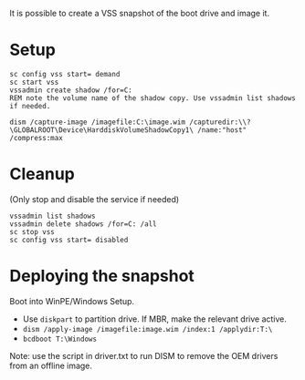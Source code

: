It is possible to create a VSS snapshot of the boot drive and image it.

# Setup
```
sc config vss start= demand
sc start vss
vssadmin create shadow /for=C:
REM note the volume name of the shadow copy. Use vssadmin list shadows if needed.

dism /capture-image /imagefile:C:\image.wim /capturedir:\\?\GLOBALROOT\Device\HarddiskVolumeShadowCopy1\ /name:"host" /compress:max
```

# Cleanup
(Only stop and disable the service if needed)
```
vssadmin list shadows
vssadmin delete shadows /for=C: /all
sc stop vss
sc config vss start= disabled
```

# Deploying the snapshot
Boot into WinPE/Windows Setup.
* Use `diskpart` to partition drive.  If MBR, make the relevant drive active.
* `dism /apply-image /imagefile:image.wim /index:1 /applydir:T:\`
* `bcdboot T:\Windows`

Note: use the script in driver.txt to run DISM to remove the OEM drivers from an offline image.
